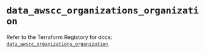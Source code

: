 # `data_awscc_organizations_organization`

Refer to the Terraform Registory for docs: [`data_awscc_organizations_organization`](https://registry.terraform.io/providers/hashicorp/awscc/0.70.0/docs/data-sources/organizations_organization).
